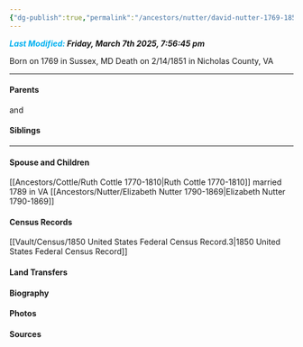 ```yaml
---
{"dg-publish":true,"permalink":"/ancestors/nutter/david-nutter-1769-1851/","tags":["David-Nutter"]}
---
```


***<font color="#00b0f0">Last Modified:</font> Friday, March 7th 2025, 7:56:45 pm***

Born on  1769 in Sussex, MD
Death on 2/14/1851 in Nicholas County, VA
   
---
#### Parents

<!-- Link to father --> and <!-- Link to mother-->
#### Siblings
<!-- Link to sibling -->

---
#### Spouse and Children
[[Ancestors/Cottle/Ruth Cottle 1770-1810\|Ruth Cottle 1770-1810]] married 1789 in VA
[[Ancestors/Nutter/Elizabeth Nutter 1790-1869\|Elizabeth Nutter 1790-1869]]

#### Census Records
[[Vault/Census/1850 United States Federal Census Record.3\|1850 United States Federal Census Record]]
#### Land Transfers

#### Biography

#### Photos

#### Sources

